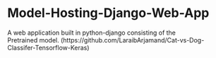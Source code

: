 # Model-Hosting-Django-Web-App

<p>A web application built in python-django consisting of the
<br>Pretrained model. (https://github.com/LaraibArjamand/Cat-vs-Dog-Classifer-Tensorflow-Keras) </p>
